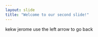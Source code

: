 ```yaml
---
layout: slide
title: "Welcome to our second slide!"
---
```

kekw jerome
use the left arrow to go back
